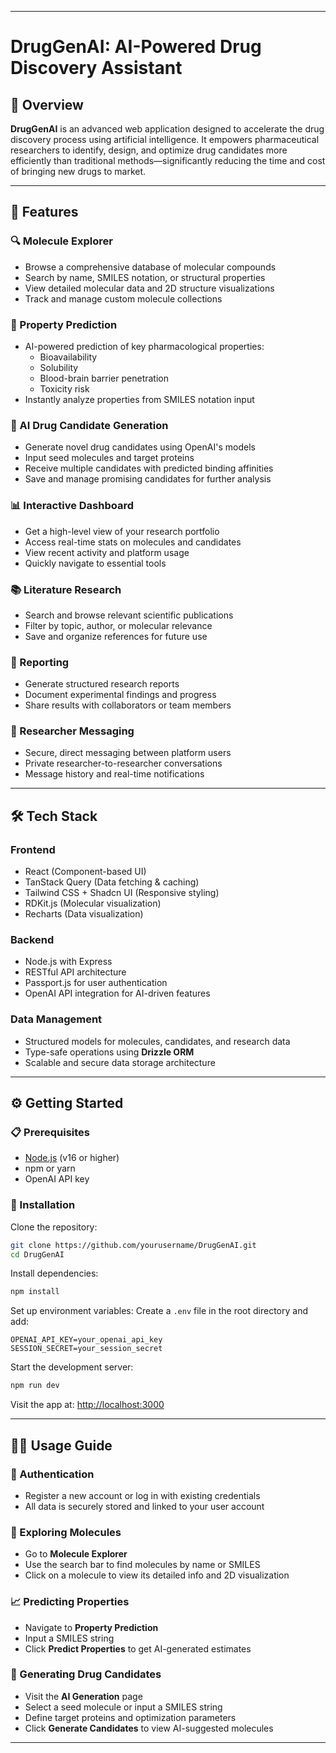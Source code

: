 
---

# **DrugGenAI: AI-Powered Drug Discovery Assistant**

## 🚀 Overview

**DrugGenAI** is an advanced web application designed to accelerate the drug discovery process using artificial intelligence. It empowers pharmaceutical researchers to identify, design, and optimize drug candidates more efficiently than traditional methods—significantly reducing the time and cost of bringing new drugs to market.

---

## 🧰 Features

### 🔍 Molecule Explorer
- Browse a comprehensive database of molecular compounds
- Search by name, SMILES notation, or structural properties
- View detailed molecular data and 2D structure visualizations
- Track and manage custom molecule collections

### 🧪 Property Prediction
- AI-powered prediction of key pharmacological properties:
  - Bioavailability
  - Solubility
  - Blood-brain barrier penetration
  - Toxicity risk
- Instantly analyze properties from SMILES notation input

### 🧬 AI Drug Candidate Generation
- Generate novel drug candidates using OpenAI's models
- Input seed molecules and target proteins
- Receive multiple candidates with predicted binding affinities
- Save and manage promising candidates for further analysis

### 📊 Interactive Dashboard
- Get a high-level view of your research portfolio
- Access real-time stats on molecules and candidates
- View recent activity and platform usage
- Quickly navigate to essential tools

### 📚 Literature Research
- Search and browse relevant scientific publications
- Filter by topic, author, or molecular relevance
- Save and organize references for future use

### 📝 Reporting
- Generate structured research reports
- Document experimental findings and progress
- Share results with collaborators or team members

### 💬 Researcher Messaging
- Secure, direct messaging between platform users
- Private researcher-to-researcher conversations
- Message history and real-time notifications

---

## 🛠️ Tech Stack

### **Frontend**
- React (Component-based UI)
- TanStack Query (Data fetching & caching)
- Tailwind CSS + Shadcn UI (Responsive styling)
- RDKit.js (Molecular visualization)
- Recharts (Data visualization)

### **Backend**
- Node.js with Express
- RESTful API architecture
- Passport.js for user authentication
- OpenAI API integration for AI-driven features

### **Data Management**
- Structured models for molecules, candidates, and research data
- Type-safe operations using **Drizzle ORM**
- Scalable and secure data storage architecture

---

## ⚙️ Getting Started

### 📋 Prerequisites
- [Node.js](https://nodejs.org/) (v16 or higher)
- npm or yarn
- OpenAI API key

### 🔧 Installation

Clone the repository:
```bash
git clone https://github.com/yourusername/DrugGenAI.git
cd DrugGenAI
```

Install dependencies:
```bash
npm install
```

Set up environment variables:
Create a `.env` file in the root directory and add:
```env
OPENAI_API_KEY=your_openai_api_key
SESSION_SECRET=your_session_secret
```

Start the development server:
```bash
npm run dev
```

Visit the app at: [http://localhost:3000](http://localhost:3000)

---

## 🧑‍💻 Usage Guide

### 🔐 Authentication
- Register a new account or log in with existing credentials
- All data is securely stored and linked to your user account

### 🧭 Exploring Molecules
- Go to **Molecule Explorer**
- Use the search bar to find molecules by name or SMILES
- Click on a molecule to view its detailed info and 2D visualization

### 📈 Predicting Properties
- Navigate to **Property Prediction**
- Input a SMILES string
- Click **Predict Properties** to get AI-generated estimates

### 🧪 Generating Drug Candidates
- Visit the **AI Generation** page
- Select a seed molecule or input a SMILES string
- Define target proteins and optimization parameters
- Click **Generate Candidates** to view AI-suggested molecules

---

